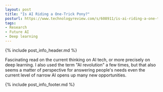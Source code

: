 ```yaml
---
layout: post
title: "Is AI Riding a One-Trick Pony?"
posturl: https://www.technologyreview.com/s/608911/is-ai-riding-a-one-trick-pony/
tags:
- Research
- Future AI
- Deep learning
---
```


{% include post_info_header.md %}

Fascinating read on the current thinking on AI tech, or more precisely on deep learning. I also used the term "AI revolution" a few times, but that also seems a matter of perspective for answering people's needs even the current level of narrow AI opens up many new opportunities. 

<!--more-->
{% include post_info_footer.md %}
